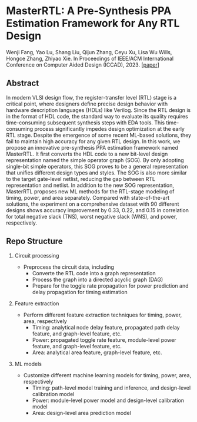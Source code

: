 # MasterRTL: A Pre-Synthesis PPA Estimation Framework for Any RTL Design

Wenji Fang, Yao Lu, Shang Liu, Qijun Zhang, Ceyu Xu, Lisa Wu Wills, Hongce Zhang, Zhiyao Xie. In Proceedings of IEEE/ACM International Conference on Computer Aided Design (ICCAD), 2023. [[paper]](https://ieeexplore.ieee.org/abstract/document/10323951)

## Abstract

In modern VLSI design flow, the register-transfer level (RTL) stage is a critical point, where designers define precise design behavior with hardware description languages (HDLs) like Verilog. Since the RTL design is in the format of HDL code, the standard way to evaluate its quality requires time-consuming subsequent synthesis steps with EDA tools. This time-consuming process significantly impedes design optimization at the early RTL stage. Despite the emergence of some recent ML-based solutions, they fail to maintain high accuracy for any given RTL design. In this work, we propose an innovative pre-synthesis PPA estimation framework named MasterRTL. It first converts the HDL code to a new bit-level design representation named the simple operator graph (SOG). By only adopting single-bit simple operators, this SOG proves to be a general representation that unifies different design types and styles. The SOG is also more similar to the target gate-level netlist, reducing the gap between RTL representation and netlist. In addition to the new SOG representation, MasterRTL proposes new ML methods for the RTL-stage modeling of timing, power, and area separately. Compared with state-of-the-art solutions, the experiment on a comprehensive dataset with 90 different designs shows accuracy improvement by 0.33, 0.22, and 0.15 in correlation for total negative slack (TNS), worst negative slack (WNS), and power, respectively.

## Repo Structure

1. Circuit processing

   * Preprocess the circuit data, including
     * Converte the RTL code into a graph representation
     * Process the graph into a directed acyclic graph (DAG)
     * Prepare for the toggle rate propagation for power prediction and delay propagation for timing estimation
2. Feature extraction

   * Perform different feature extraction techniques for timing, power, area, respectively
     * Timing: analytical node delay feature, propagated path delay feature, and graph-level feature, etc.
     * Power: propagated toggle rate feature, module-level power feature, and graph-level feature, etc.
     * Area: analytical area feature, graph-level feature, etc.
3. ML models

   * Customize different machine learning models for timing, power, area, respectively
     * Timing: path-level model training and inference, and design-level calibration model
     * Power: module-level power model and design-level calibration model
     * Area: design-level area prediction model
